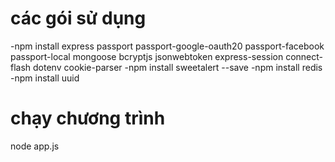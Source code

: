 # các gói sử dụng
-npm install express passport passport-google-oauth20 passport-facebook passport-local mongoose bcryptjs jsonwebtoken express-session connect-flash dotenv cookie-parser 
-npm install sweetalert --save
-npm install redis
-npm install uuid
# chạy chương trình
node app.js
